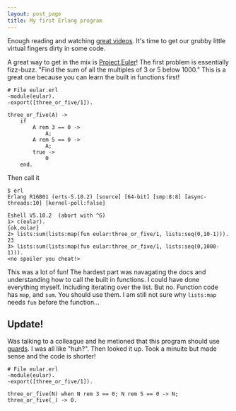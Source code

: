 ```yaml
---
layout: post_page
title: My first Erlang program
---
```


Enough reading and watching [great videos](https://www.youtube.com/watch?v=xrIjfIjssLE]). It's time to 
get our grubby little virtual fingers dirty in some code.

A great way to get in the mix is [Project Euler](https://projecteuler.net/problem=1)! The first problem is 
essentially fizz-buzz. "Find the sum of all the multiples of 3 or 5 below 1000." This is a great one 
because you can learn the built in functions first!


    
    # File eular.erl
    -module(eular).
    -export([three_or_five/1]).
    
    three_or_five(A) ->
        if
            A rem 3 == 0 ->
                A;
            A rem 5 == 0 ->
                A;
            true ->
                0
        end.


Then call it

    $ erl
    Erlang R16B01 (erts-5.10.2) [source] [64-bit] [smp:8:8] [async-threads:10] [kernel-poll:false]
    
    Eshell V5.10.2  (abort with ^G)
    1> c(eular).
    {ok,eular}
    2> lists:sum(lists:map(fun eular:three_or_five/1, lists:seq(0,10-1))).  
    23
    3> lists:sum(lists:map(fun eular:three_or_five/1, lists:seq(0,1000-1))).
    <no spoiler you cheat!>

This was a lot of fun! The hardest part was navagating the docs and understanding how to call the built in functions. I could have done everything myself. Including iterating over the list. But no. Function code has `map`, and `sum`. You should use them. I am still not sure why `lists:map` needs `fun` before the function...

## Update!
Was talking to a colleague and he metioned that this program should use [guards](http://learnyousomeerlang.com/syntax-in-functions#guards-guards). I was all like "huh?". Then looked it up. Took a minuite but made sense and the code is shorter!


    # File eular.erl
    -module(eular).
    -export([three_or_five/1]).
    
    three_or_five(N) when N rem 3 == 0; N rem 5 == 0 -> N;
    three_or_five(_) -> 0.

